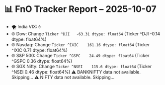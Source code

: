 # 📊 FnO Tracker Report – 2025-10-07
- 🌪️ India VIX: `0`
- 🌐 Dow: Change `Ticker
^DJI   -63.31
dtype: float64` (Ticker
^DJI   -0.14
dtype: float64%)
- 🌐 Nasdaq: Change `Ticker
^IXIC    161.16
dtype: float64` (Ticker
^IXIC    0.71
dtype: float64%)
- 🌐 S&P 500: Change `Ticker
^GSPC    24.49
dtype: float64` (Ticker
^GSPC    0.36
dtype: float64%)
- 🌐 SGX Nifty: Change `Ticker
^NSEI    115.6
dtype: float64` (Ticker
^NSEI    0.46
dtype: float64%)
⚠️ BANKNIFTY data not available. Skipping...
⚠️ NIFTY data not available. Skipping...